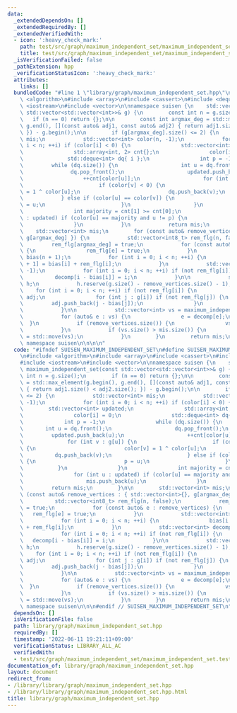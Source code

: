 ```yaml
---
data:
  _extendedDependsOn: []
  _extendedRequiredBy: []
  _extendedVerifiedWith:
  - icon: ':heavy_check_mark:'
    path: test/src/graph/maximum_independent_set/maximum_independent_set.test.cpp
    title: test/src/graph/maximum_independent_set/maximum_independent_set.test.cpp
  _isVerificationFailed: false
  _pathExtension: hpp
  _verificationStatusIcon: ':heavy_check_mark:'
  attributes:
    links: []
  bundledCode: "#line 1 \"library/graph/maximum_independent_set.hpp\"\n\n\n\n#include\
    \ <algorithm>\n#include <array>\n#include <cassert>\n#include <deque>\n#include\
    \ <iostream>\n#include <vector>\n\nnamespace suisen {\n    std::vector<int> maximum_independent_set(const\
    \ std::vector<std::vector<int>>& g) {\n        const int n = g.size();\n     \
    \   if (n == 0) return {};\n\n        const int argmax_deg = std::max_element(g.begin(),\
    \ g.end(), [](const auto& adj1, const auto& adj2) { return adj1.size() < adj2.size();\
    \ }) - g.begin();\n\n        if (g[argmax_deg].size() <= 2) {\n            std::vector<int>\
    \ mis;\n            std::vector<int> color(n, -1);\n            for (int i = 0;\
    \ i < n; ++i) if (color[i] < 0) {\n                std::vector<int> updated;\n\
    \                std::array<int, 2> cnt{};\n                color[i] = 0;\n  \
    \              std::deque<int> dq{ i };\n                int p = -1;\n       \
    \         while (dq.size()) {\n                    int u = dq.front();\n     \
    \               dq.pop_front();\n                    updated.push_back(u);\n \
    \                   ++cnt[color[u]];\n                    for (int v : g[u]) {\n\
    \                        if (color[v] < 0) {\n                            color[v]\
    \ = 1 ^ color[u];\n                            dq.push_back(v);\n            \
    \            } else if (color[u] == color[v]) {\n                            p\
    \ = u;\n                        }\n                    }\n                }\n\
    \                int majority = cnt[1] >= cnt[0];\n                for (int u\
    \ : updated) if (color[u] == majority and u != p) {\n                    mis.push_back(u);\n\
    \                }\n            }\n            return mis;\n        }\n\n    \
    \    std::vector<int> mis;\n        for (const auto& remove_vertices : { std::vector<int>{},\
    \ g[argmax_deg] }) {\n            std::vector<int8_t> rem_flg(n, false);\n   \
    \         rem_flg[argmax_deg] = true;\n            for (const auto& e : remove_vertices)\
    \ {\n                rem_flg[e] = true;\n            }\n            std::vector<int>\
    \ bias(n + 1);\n            for (int i = 0; i < n; ++i) {\n                bias[i\
    \ + 1] = bias[i] + rem_flg[i];\n            }\n            std::vector<int> decomp(n,\
    \ -1);\n            for (int i = 0; i < n; ++i) if (not rem_flg[i]) {\n      \
    \          decomp[i - bias[i]] = i;\n            }\n\n            std::vector<std::vector<int>>\
    \ h;\n            h.reserve(g.size() - remove_vertices.size() - 1);\n        \
    \    for (int i = 0; i < n; ++i) if (not rem_flg[i]) {\n                std::vector<int>\
    \ adj;\n                for (int j : g[i]) if (not rem_flg[j]) {\n           \
    \         adj.push_back(j - bias[j]);\n                }\n                h.push_back(std::move(adj));\n\
    \            }\n\n            std::vector<int> vs = maximum_independent_set(h);\n\
    \            for (auto& e : vs) {\n                e = decomp[e];\n          \
    \  }\n            if (remove_vertices.size()) {\n                vs.push_back(argmax_deg);\n\
    \            }\n            if (vs.size() > mis.size()) {\n                mis\
    \ = std::move(vs);\n            }\n        }\n        return mis;\n    }\n} //\
    \ namespace suisen\n\n\n\n"
  code: "#ifndef SUISEN_MAXIMUM_INDEPENDENT_SET\n#define SUISEN_MAXIMUM_INDEPENDENT_SET\n\
    \n#include <algorithm>\n#include <array>\n#include <cassert>\n#include <deque>\n\
    #include <iostream>\n#include <vector>\n\nnamespace suisen {\n    std::vector<int>\
    \ maximum_independent_set(const std::vector<std::vector<int>>& g) {\n        const\
    \ int n = g.size();\n        if (n == 0) return {};\n\n        const int argmax_deg\
    \ = std::max_element(g.begin(), g.end(), [](const auto& adj1, const auto& adj2)\
    \ { return adj1.size() < adj2.size(); }) - g.begin();\n\n        if (g[argmax_deg].size()\
    \ <= 2) {\n            std::vector<int> mis;\n            std::vector<int> color(n,\
    \ -1);\n            for (int i = 0; i < n; ++i) if (color[i] < 0) {\n        \
    \        std::vector<int> updated;\n                std::array<int, 2> cnt{};\n\
    \                color[i] = 0;\n                std::deque<int> dq{ i };\n   \
    \             int p = -1;\n                while (dq.size()) {\n             \
    \       int u = dq.front();\n                    dq.pop_front();\n           \
    \         updated.push_back(u);\n                    ++cnt[color[u]];\n      \
    \              for (int v : g[u]) {\n                        if (color[v] < 0)\
    \ {\n                            color[v] = 1 ^ color[u];\n                  \
    \          dq.push_back(v);\n                        } else if (color[u] == color[v])\
    \ {\n                            p = u;\n                        }\n         \
    \           }\n                }\n                int majority = cnt[1] >= cnt[0];\n\
    \                for (int u : updated) if (color[u] == majority and u != p) {\n\
    \                    mis.push_back(u);\n                }\n            }\n   \
    \         return mis;\n        }\n\n        std::vector<int> mis;\n        for\
    \ (const auto& remove_vertices : { std::vector<int>{}, g[argmax_deg] }) {\n  \
    \          std::vector<int8_t> rem_flg(n, false);\n            rem_flg[argmax_deg]\
    \ = true;\n            for (const auto& e : remove_vertices) {\n             \
    \   rem_flg[e] = true;\n            }\n            std::vector<int> bias(n + 1);\n\
    \            for (int i = 0; i < n; ++i) {\n                bias[i + 1] = bias[i]\
    \ + rem_flg[i];\n            }\n            std::vector<int> decomp(n, -1);\n\
    \            for (int i = 0; i < n; ++i) if (not rem_flg[i]) {\n             \
    \   decomp[i - bias[i]] = i;\n            }\n\n            std::vector<std::vector<int>>\
    \ h;\n            h.reserve(g.size() - remove_vertices.size() - 1);\n        \
    \    for (int i = 0; i < n; ++i) if (not rem_flg[i]) {\n                std::vector<int>\
    \ adj;\n                for (int j : g[i]) if (not rem_flg[j]) {\n           \
    \         adj.push_back(j - bias[j]);\n                }\n                h.push_back(std::move(adj));\n\
    \            }\n\n            std::vector<int> vs = maximum_independent_set(h);\n\
    \            for (auto& e : vs) {\n                e = decomp[e];\n          \
    \  }\n            if (remove_vertices.size()) {\n                vs.push_back(argmax_deg);\n\
    \            }\n            if (vs.size() > mis.size()) {\n                mis\
    \ = std::move(vs);\n            }\n        }\n        return mis;\n    }\n} //\
    \ namespace suisen\n\n\n#endif // SUISEN_MAXIMUM_INDEPENDENT_SET\n"
  dependsOn: []
  isVerificationFile: false
  path: library/graph/maximum_independent_set.hpp
  requiredBy: []
  timestamp: '2022-06-11 19:21:11+09:00'
  verificationStatus: LIBRARY_ALL_AC
  verifiedWith:
  - test/src/graph/maximum_independent_set/maximum_independent_set.test.cpp
documentation_of: library/graph/maximum_independent_set.hpp
layout: document
redirect_from:
- /library/library/graph/maximum_independent_set.hpp
- /library/library/graph/maximum_independent_set.hpp.html
title: library/graph/maximum_independent_set.hpp
---
```

